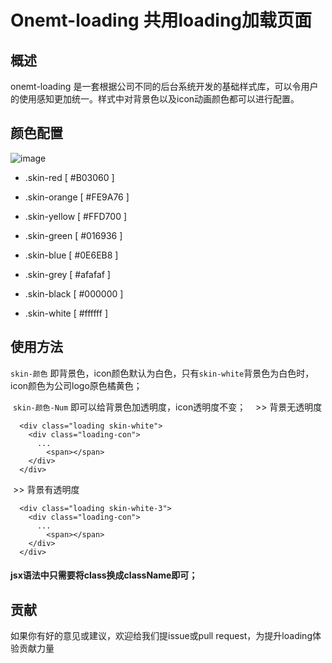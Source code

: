 Onemt-loading 共用loading加载页面
====

## 概述

onemt-loading 是一套根据公司不同的后台系统开发的基础样式库，可以令用户的使用感知更加统一。样式中对背景色以及icon动画颜色都可以进行配置。


## 颜色配置

![image]()
- .skin-red [ #B03060 ]

- .skin-orange [ #FE9A76 ]

- .skin-yellow [ #FFD700 ]

- .skin-green [ #016936 ]

- .skin-blue [ #0E6EB8 ]

- .skin-grey [ #afafaf ]

- .skin-black [ #000000 ]

- .skin-white [ #ffffff ]

## 使用方法
  `skin-颜色` 即背景色，icon颜色默认为白色，只有`skin-white`背景色为白色时，icon颜色为公司logo原色橘黄色；
  
  `skin-颜色-Num` 即可以给背景色加透明度，icon透明度不变；
  
  >> 背景无透明度
```
  <div class="loading skin-white">
    <div class="loading-con">
      ...
        <span></span>
    </div>
  </div>
```
  >> 背景有透明度
```
  <div class="loading skin-white-3">
    <div class="loading-con">
      ...
        <span></span>
    </div>
  </div>
```
#### jsx语法中只需要将class换成className即可；
## 贡献

如果你有好的意见或建议，欢迎给我们提issue或pull request，为提升loading体验贡献力量
